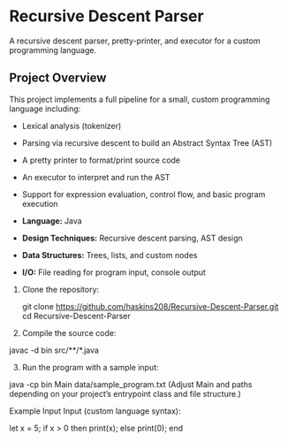 # Recursive Descent Parser

A recursive descent parser, pretty-printer, and executor for a custom programming language.

## Project Overview

This project implements a full pipeline for a small, custom programming language including:

- Lexical analysis (tokenizer)  
- Parsing via recursive descent to build an Abstract Syntax Tree (AST)  
- A pretty printer to format/print source code  
- An executor to interpret and run the AST  
- Support for expression evaluation, control flow, and basic program execution

- **Language:** Java  
- **Design Techniques:** Recursive descent parsing, AST design  
- **Data Structures:** Trees, lists, and custom nodes  
- **I/O:** File reading for program input, console output  


1. Clone the repository:

   git clone https://github.com/haskins208/Recursive-Descent-Parser.git
   cd Recursive-Descent-Parser
   
2. Compile the source code:

javac -d bin src/**/*.java

3. Run the program with a sample input:

java -cp bin Main data/sample_program.txt
(Adjust Main and paths depending on your project’s entrypoint class and file structure.)

Example Input
Input (custom language syntax):

let x = 5;
if x > 0 then
   print(x);
else
   print(0);
end
